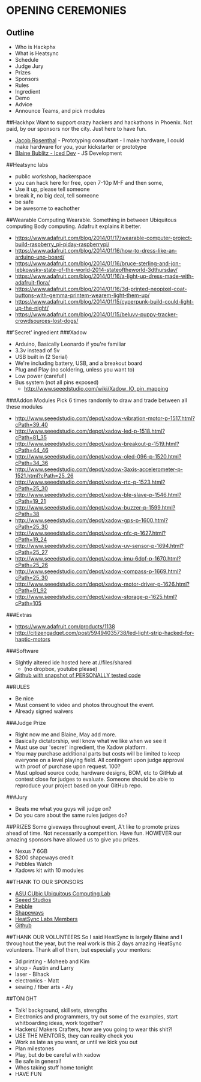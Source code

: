 # OPENING CEREMONIES 
## Outline
* Who is Hackphx
* What is Heatsync
* Schedule
* Judge Jury
* Prizes
* Sponsors
* Rules
* Ingredient
* Demo
* Advice
* Announce Teams, and pick modules





##Hackhpx
Want to support crazy hackers and hackathons in Phoenix. Not paid, by our sponsors nor the city. Just here to have fun.
* [Jacob Rosenthal](http://jacobrosenthal.com/) - Prototyping consultant - I make hardware, I could make hardware for you, your kickstarter or prototype
* [Blaine Bublitz - Iced Dev](http://www.iceddev.com/) - JS Development





##Heatsync labs
* public workshop, hackerspace
* you can hack here for free, open 7-10p M-F and then some, 
* Use it up, please tell someone
* break it, no big deal, tell someone
* be safe
* be awesome to eachother




##Wearable Computing
Wearable. Something in between Ubiquitous computing  Body computing. Adafruit explains it better.
* https://www.adafruit.com/blog/2014/01/17/wearable-computer-project-build-raspberry_pi-piday-raspberrypi/
* https://www.adafruit.com/blog/2014/01/16/how-to-dress-like-an-arduino-uno-board/
* https://www.adafruit.com/blog/2014/01/16/bruce-sterling-and-jon-lebkowsky-state-of-the-world-2014-stateoftheworld-3dthursday/
* https://www.adafruit.com/blog/2014/01/16/a-light-up-dress-made-with-adafruit-flora/
* https://www.adafruit.com/blog/2014/01/16/3d-printed-neopixel-coat-buttons-with-gemma-printem-wearem-light-them-up/
* https://www.adafruit.com/blog/2014/01/15/cyperpunk-build-could-light-up-the-night/
* https://www.adafruit.com/blog/2014/01/15/beluvv-puppy-tracker-crowdsources-lost-dogs/




##'Secret' ingredient
###Xadow
* Arduino, Basically Leonardo if you're familiar
* 3.3v instead of 5v
* USB built in (2 Serial)
* We're including battery, USB, and a breakout board
* Plug and Play (no soldering, unless you want to)
* Low power (careful!)
* Bus system (not all pins exposed)
    *    http://www.seeedstudio.com/wiki/Xadow_IO_pin_mapping

###Addon Modules
Pick 6 times randomly to draw and trade between all these modules
* http://www.seeedstudio.com/depot/xadow-vibration-motor-p-1517.html?cPath=39_40
* http://www.seeedstudio.com/depot/xadow-led-p-1518.html?cPath=81_35
* http://www.seeedstudio.com/depot/xadow-breakout-p-1519.html?cPath=44_46
* http://www.seeedstudio.com/depot/xadow-oled-096-p-1520.html?cPath=34_36
* http://www.seeedstudio.com/depot/xadow-3axis-accelerometer-p-1521.html?cPath=25_26
* http://www.seeedstudio.com/depot/xadow-rtc-p-1523.html?cPath=25_30
* http://www.seeedstudio.com/depot/xadow-ble-slave-p-1546.html?cPath=19_21
* http://www.seeedstudio.com/depot/xadow-buzzer-p-1599.html?cPath=38
* http://www.seeedstudio.com/depot/xadow-gps-p-1600.html?cPath=25_30
* http://www.seeedstudio.com/depot/xadow-nfc-p-1627.html?cPath=19_24
* http://www.seeedstudio.com/depot/xadow-uv-sensor-p-1694.html?cPath=25_27
* http://www.seeedstudio.com/depot/xadow-imu-6dof-p-1670.html?cPath=25_26
* http://www.seeedstudio.com/depot/xadow-compass-p-1669.html?cPath=25_30
* http://www.seeedstudio.com/depot/xadow-motor-driver-p-1626.html?cPath=91_92
* http://www.seeedstudio.com/depot/xadow-storage-p-1625.html?cPath=105

###Extras
* https://www.adafruit.com/products/1138
* http://citizengadget.com/post/59494035738/led-light-strip-hacked-for-haptic-motors

###Software
* Slghtly altered ide hosted here at //files/shared 
    * (no dropbox, youtube please)
* [Github with snapshot of PERSONALLY tested code](https://github.com/Xadow/)




##RULES
* Be nice
* Must consent to video and photos throughout the event. 
* Already signed waivers

###Judge Prize
* Right now me and Blaine, May add more.
* Basically dictatorship, well know what we like when we see it
* Must use our 'secret' ingredient, the Xadow platform.
* You may purchase additional parts but costs will be limited to keep everyone on a level playing field. All contingent upon judge approval with proof of purchase upon request. 100? 
* Must upload source code, hardware designs, BOM, etc to GitHub at contest close for judges to evaluate. Someone should be able to reproduce your project based on your GitHub repo.

###Jury
* Beats me what you guys will judge on? 
* Do you care about the same rules judges do? 





##PRIZES
Some giveways throughout event, A't like to promote prizes ahead of time. Not necessarily a competition. Have fun. HOWEVER our amazing sponsors have allowed us to give you prizes.
* Nexus 7 6GB
* $200 shapeways credit
* Pebbles Watch
* Xadows kit with 10 modules


##THANK TO OUR SPONSORS
* [ASU CUbic Ubiquitous Computing Lab](http://cubic.asu.edu)
* [Seeed Studios](http://www.seeedstudio.com/depot/)
* [Pebble](https://getpebble.com/)
* [Shapeways](http://www.shapeways.com/)
* [HeatSync Labs Members](http://www.heatsynclabs.org/)
* [Github](https://github.com/)




##THANK OUR VOLUNTEERS
So I said HeatSync is largely Blaine and I throughout the year, but the real work is this 2 days amazing HeatSync volunteers. Thank all of them, but especially your mentors:
* 3d printing - Moheeb and Kim
* shop - Austin and Larry
* laser - Blhack
* electronics - Matt
* sewing / fiber arts - Aly





##TONIGHT
* Talk! background, skillsets, strengths
* Electronics and programmers, try out some of the examples, start whitboarding ideas, work together?
* Hackers/ Makers Crafters, how are you going to wear this shit?!
* USE THE MENTORS, they can reality check you
* Work as late as you want, or until we kick you out
* Plan milestones
* Play, but do be careful with xadow
* Be safe in general!
* Whos taking stuff home tonight
* HAVE FUN

